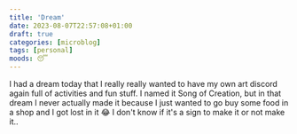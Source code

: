 ```yaml
---
title: 'Dream'
date: 2023-08-07T22:57:08+01:00
draft: true
categories: [microblog]
tags: [personal] 
moods: 😴
---
```

I had a dream today that I really really wanted to have my own art discord again full of activities and fun stuff. I named it Song of Creation, but in that dream I never actually made it because I just wanted to go buy some food in a shop and I got lost in it 😂
I don't know if it's a sign to make it or not make it..